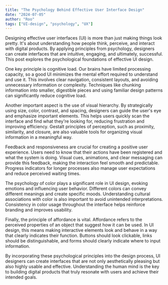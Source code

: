 ```yaml
---
title: "The Psychology Behind Effective User Interface Design"
date: "2024-07-05"
author: "Roo"
tags: ["UI-design", "psychology", "UX"]
---
```

Designing effective user interfaces (UI) is more than just making things look pretty. It's about understanding how people think, perceive, and interact with digital products. By applying principles from psychology, designers can create interfaces that are intuitive, engaging, and ultimately, successful. This post explores the psychological foundations of effective UI design.

One key principle is cognitive load. Our brains have limited processing capacity, so a good UI minimizes the mental effort required to understand and use it. This involves clear navigation, consistent layouts, and avoiding unnecessary information or complexity. Techniques like chunking information into smaller, digestible pieces and using familiar design patterns can significantly reduce cognitive load.

Another important aspect is the use of visual hierarchy. By strategically using size, color, contrast, and spacing, designers can guide the user's eye and emphasize important elements. This helps users quickly scan the interface and find what they're looking for, reducing frustration and improving efficiency. Gestalt principles of perception, such as proximity, similarity, and closure, are also valuable tools for organizing visual information in a meaningful way.

Feedback and responsiveness are crucial for creating a positive user experience. Users need to know that their actions have been registered and what the system is doing. Visual cues, animations, and clear messaging can provide this feedback, making the interaction feel smooth and predictable. Progress indicators for longer processes also manage user expectations and reduce perceived waiting times.

The psychology of color plays a significant role in UI design, evoking emotions and influencing user behavior. Different colors can convey different meanings and create specific moods. Understanding cultural associations with color is also important to avoid unintended interpretations. Consistency in color usage throughout the interface helps reinforce branding and improves usability.

Finally, the principle of affordance is vital. Affordance refers to the perceived properties of an object that suggest how it can be used. In UI design, this means making interactive elements look and behave in a way that clearly indicates their function. Buttons should look clickable, links should be distinguishable, and forms should clearly indicate where to input information.

By incorporating these psychological principles into the design process, UI designers can create interfaces that are not only aesthetically pleasing but also highly usable and effective. Understanding the human mind is the key to building digital products that truly resonate with users and achieve their intended goals.
